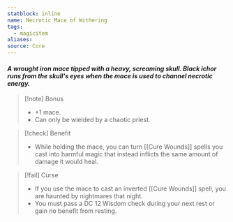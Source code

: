 ```yaml
---
statblock: inline
name: Necrotic Mace of Withering
tags:
  - magicitem
aliases: 
source: Core
---
```

#### *A wrought iron mace tipped with a heavy, screaming skull. Black ichor runs from the skull's eyes when the mace is used to channel necrotic energy.*

>[!note] Bonus
>- +1 mace. 
>- Can only be wielded by a chaotic priest.

>[!check] Benefit
>- While holding the mace, you can turn [[Cure Wounds]] spells you cast into harmful magic that instead inflicts the same amount of damage it would heal.

>[!fail] Curse
>- If you use the mace to cast an inverted [[Cure Wounds]] spell, you are haunted by nightmares that night. 
>- You must pass a DC 12 Wisdom check during your next rest or gain no benefit from resting.
